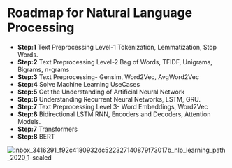 # Roadmap for Natural Language Processing


- **Step:1** Text Preprocessing Level-1 Tokenization, Lemmatization, Stop Words.
- **Step:2** Text Preprocessing Level-2 Bag of Words, TFIDF, Unigrams, Bigrams, n-grams
- **Step:3** Text Preprocessing- Gensim, Word2Vec, AvgWord2Vec
- **Step:4** Solve Machine Learning UseCases
- **Step:5** Get the Understanding of Artificial Neural Network
- **Step:6** Understanding Recurrent Neural Networks, LSTM, GRU.
- **Step:7** Text Preprocessing Level 3- Word Embeddings, Word2Vec
- **Step:8** Bidirectional LSTM RNN, Encoders and Decoders, Attention Models.
- **Step:7** Transformers
- **Step:8** BERT


![inbox_3416291_f92c4180932dc522327140879f73017b_nlp_learning_path_2020_1-scaled](https://user-images.githubusercontent.com/23405520/115663744-9232fb00-a35e-11eb-99f9-9935fc29f421.jpg)
